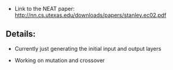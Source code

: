 
- Link to the NEAT paper: http://nn.cs.utexas.edu/downloads/papers/stanley.ec02.pdf

## Details:
 - Currently just generating the initial input and output layers

 - Working on mutation and crossover
